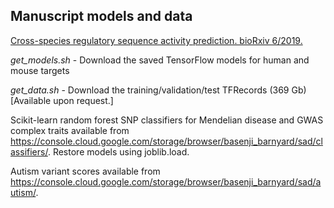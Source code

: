 ## Manuscript models and data

[Cross-species regulatory sequence activity prediction. bioRxiv 6/2019.]()

*get_models.sh* - Download the saved TensorFlow models for human and mouse targets

*get_data.sh* - Download the training/validation/test TFRecords	(369 Gb) [Available upon request.]

Scikit-learn random forest SNP classifiers for Mendelian disease and GWAS complex traits available from https://console.cloud.google.com/storage/browser/basenji_barnyard/sad/classifiers/.
Restore models using joblib.load.

Autism variant scores available from https://console.cloud.google.com/storage/browser/basenji_barnyard/sad/autism/.
